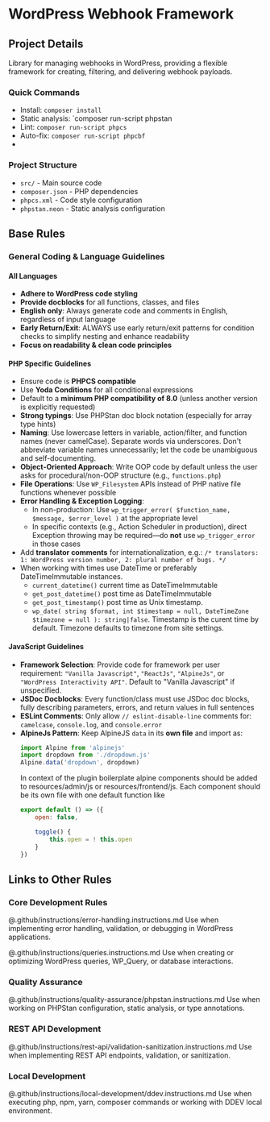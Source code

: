 # WordPress Webhook Framework

## Project Details

Library for managing webhooks in WordPress, providing a flexible framework for creating, filtering, and delivering webhook payloads.

### Quick Commands
- Install: `composer install`
- Static analysis: `composer run-script phpstan
- Lint: `composer run-script phpcs`
- Auto-fix: `composer run-script phpcbf`
- 
### Project Structure
- `src/` - Main source code
- `composer.json` - PHP dependencies
- `phpcs.xml` - Code style configuration
- `phpstan.neon` - Static analysis configuration

## Base Rules

### General Coding & Language Guidelines

#### All Languages
- **Adhere to WordPress code styling**
- **Provide docblocks** for all functions, classes, and files
- **English only**: Always generate code and comments in English, regardless of input language
- **Early Return/Exit**: ALWAYS use early return/exit patterns for condition checks to simplify nesting and enhance readability
- **Focus on readability & clean code principles**

#### PHP Specific Guidelines
- Ensure code is **PHPCS compatible**
- Use **Yoda Conditions** for all conditional expressions
- Default to a **minimum PHP compatibility of 8.0** (unless another version is explicitly requested)
- **Strong typings**: Use PHPStan doc block notation (especially for array type hints)
- **Naming**: Use lowercase letters in variable, action/filter, and function names (never camelCase). Separate words via underscores. Don't abbreviate variable names unnecessarily; let the code be unambiguous and self-documenting.
- **Object-Oriented Approach**: Write OOP code by default unless the user asks for procedural/non-OOP structure (e.g., `functions.php`)
- **File Operations**: Use `WP_Filesystem` APIs instead of PHP native file functions whenever possible
- **Error Handling & Exception Logging**:
  - In non-production: Use `wp_trigger_error( $function_name, $message, $error_level )` at the appropriate level
  - In specific contexts (e.g., Action Scheduler in production), direct Exception throwing may be required—do **not** use `wp_trigger_error` in those cases
- Add **translator comments** for internationalization, e.g.:
  `/* translators: 1: WordPress version number, 2: plural number of bugs. */`
- When working with times use DateTime or preferably DateTimeImmutable instances.
  - `current_datetime()` current time as DateTimeImmutable
  - `get_post_datetime()` post time as DateTimeImmutable
  - `get_post_timestamp()` post time as Unix timestamp.
  - `wp_date( string $format, int $timestamp = null, DateTimeZone $timezone = null ): string|false`. Timestamp is the curent time by default. Timezone defaults to timezone from site settings.

#### JavaScript Guidelines
- **Framework Selection**:
  Provide code for framework per user requirement: `"Vanilla Javascript"`, `"ReactJs"`, `"AlpineJs"`, or `"WordPress Interactivity API"`. Default to "Vanilla Javascript" if unspecified.
- **JSDoc Docblocks**:
  Every function/class must use JSDoc doc blocks, fully describing parameters, errors, and return values in full sentences
- **ESLint Comments**:
  Only allow `// eslint-disable-line` comments for: `camelcase`, `console.log`, and `console.error`
- **AlpineJs Pattern**:
  Keep AlpineJS `data` in its **own file** and import as:
  ```js
  import Alpine from 'alpinejs'
  import dropdown from './dropdown.js'
  Alpine.data('dropdown', dropdown)
  ```
  In context of the plugin boilerplate alpine components should be added to resources/admin/js or resources/frontend/js. Each component should be its own file with one default function like
  ```js
  export default () => ({
      open: false,

      toggle() {
          this.open = ! this.open
      }
  })
  ```

## Links to Other Rules

### Core Development Rules
@.github/instructions/error-handling.instructions.md Use when implementing error handling, validation, or debugging in WordPress applications.

@.github/instructions/queries.instructions.md Use when creating or optimizing WordPress queries, WP_Query, or database interactions.

### Quality Assurance
@.github/instructions/quality-assurance/phpstan.instructions.md Use when working on PHPStan configuration, static analysis, or type annotations.

### REST API Development
@.github/instructions/rest-api/validation-sanitization.instructions.md Use when implementing REST API endpoints, validation, or sanitization.

### Local Development
@.github/instructions/local-development/ddev.instructions.md Use when executing php, npm, yarn, composer commands or working with DDEV local environment.